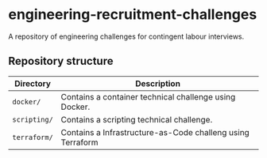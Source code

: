 # engineering-recruitment-challenges

A repository of engineering challenges for contingent labour interviews.

## Repository structure

| Directory    | Description                                                |
|--------------|------------------------------------------------------------|
| `docker/`    | Contains a container technical challenge using Docker.     |
| `scripting/` | Contains a scripting technical challenge.                  |
| `terraform/` | Contains a Infrastructure-as-Code challeng using Terraform |
